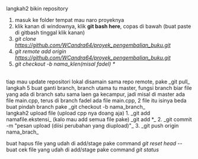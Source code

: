 langkah2 bikin repository
1. masuk ke folder tempat mau naro proyeknya
2. klik kanan di windownya, klik **git bash here**, copas di bawah (buat paste di gitbash tinggal klik kanan)
3. _git clone https://github.com/WCandra64/proyek_pengembalian_buku.git_
4. _git remote add origin https://github.com/WCandra64/proyek_pengembalian_buku.git_
5. _git checkout -b nama_klen(misal fadel) *_
 <br />
tiap mau update repositori lokal disamain sama repo remote, pake _git pull_
<br/>langkah 5 buat ganti branch, branch utama tu master, fungsi branch biar file yang ada di branch satu sama laen ga kecampur, jadi misal di master ada file main.cpp, terus di branch fadel ada file main.cpp, 2 file itu isinya beda <br />
buat pindah branch pake _git checkout -b nama_branch_
 <br />
langkah2 upload file (upload cpp nya doang aja)
1. _git add namafile.ekstensi_ (kalo mau add semua file pake) _git add *_
2. _git commit -m "pesan upload (diisi perubahan yang diupload)"_
3. _git push origin nama_brach_

buat hapus file yang udah di add/stage pake command _git reset head --_<br/>
buat cek file yang udah di add/stage pake command _git status_
